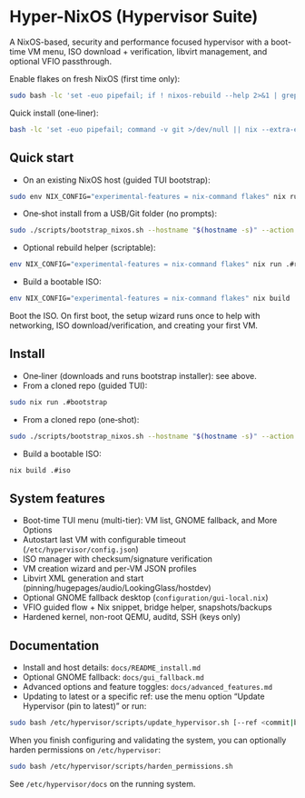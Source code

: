# Hyper-NixOS (Hypervisor Suite)

A NixOS-based, security and performance focused hypervisor with a boot-time VM menu, ISO download + verification, libvirt management, and optional VFIO passthrough.

Enable flakes on fresh NixOS (first time only):
```bash
sudo bash -lc 'set -euo pipefail; if ! nixos-rebuild --help 2>&1 | grep -q -- --flake; then tmp=/tmp/enable-flakes.nix; printf "%s\n" "{ config, pkgs, lib, ... }:" "{" "  imports = [ /etc/nixos/configuration.nix ];" "  nix.settings.experimental-features = [ \"nix-command\" \"flakes\" ];" "  nix.package = pkgs.nixVersions.stable;" "}" > "$tmp"; nixos-rebuild switch -I nixos-config="$tmp"; fi'
```

Quick install (one‑liner):
```bash
bash -lc 'set -euo pipefail; command -v git >/dev/null || nix --extra-experimental-features "nix-command flakes" profile install nixpkgs#git; tmp="$(mktemp -d)"; git clone https://github.com/MasterofNull/Hyper-NixOS "$tmp/hyper"; cd "$tmp/hyper"; rev=$(git rev-parse HEAD); sudo env NIX_CONFIG="experimental-features = nix-command flakes" bash ./scripts/bootstrap_nixos.sh --hostname "$(hostname -s)" --action switch --source "$tmp/hyper"'
```

## Quick start

- On an existing NixOS host (guided TUI bootstrap):
```bash
sudo env NIX_CONFIG="experimental-features = nix-command flakes" nix run .#bootstrap
```

- One‑shot install from a USB/Git folder (no prompts):
```bash
sudo ./scripts/bootstrap_nixos.sh --hostname "$(hostname -s)" --action switch --source "$(pwd)"
```

- Optional rebuild helper (scriptable):
```bash
env NIX_CONFIG="experimental-features = nix-command flakes" nix run .#rebuild-helper -- --flake /etc/nixos --host $(hostname -s) {build|test|switch}
```

- Build a bootable ISO:
```bash
env NIX_CONFIG="experimental-features = nix-command flakes" nix build .#iso
```
Boot the ISO. On first boot, the setup wizard runs once to help with networking, ISO download/verification, and creating your first VM.

## Install
- One‑liner (downloads and runs bootstrap installer): see above.
- From a cloned repo (guided TUI):
```bash
sudo nix run .#bootstrap
```
- From a cloned repo (one‑shot):
```bash
sudo ./scripts/bootstrap_nixos.sh --hostname "$(hostname -s)" --action switch --source "$(pwd)"
```
- Build a bootable ISO:
```bash
nix build .#iso
```

## System features
- Boot-time TUI menu (multi-tier): VM list, GNOME fallback, and More Options
- Autostart last VM with configurable timeout (`/etc/hypervisor/config.json`)
- ISO manager with checksum/signature verification
- VM creation wizard and per-VM JSON profiles
- Libvirt XML generation and start (pinning/hugepages/audio/LookingGlass/hostdev)
- Optional GNOME fallback desktop (`configuration/gui-local.nix`)
- VFIO guided flow + Nix snippet, bridge helper, snapshots/backups
- Hardened kernel, non-root QEMU, auditd, SSH (keys only)

## Documentation
- Install and host details: `docs/README_install.md`
- Optional GNOME fallback: `docs/gui_fallback.md`
- Advanced options and feature toggles: `docs/advanced_features.md`
- Updating to latest or a specific ref: use the menu option “Update Hypervisor (pin to latest)” or run:
```bash
sudo bash /etc/hypervisor/scripts/update_hypervisor.sh [--ref <commit|branch|tag>]
```

When you finish configuring and validating the system, you can optionally harden permissions on `/etc/hypervisor`:
```bash
sudo bash /etc/hypervisor/scripts/harden_permissions.sh
```

See `/etc/hypervisor/docs` on the running system.
